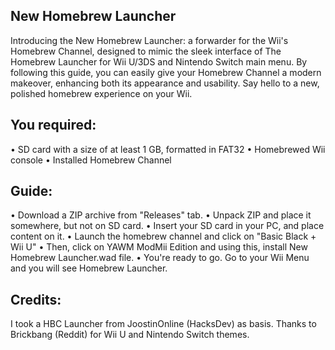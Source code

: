## ****New Homebrew Launcher****
Introducing the New Homebrew Launcher: a forwarder for the Wii's Homebrew Channel, designed to mimic the sleek interface of The Homebrew Launcher for Wii U/3DS and Nintendo Switch main menu. By following this guide, you can easily give your Homebrew Channel a modern makeover, enhancing both its appearance and usability. Say hello to a new, polished homebrew experience on your Wii.

## ****You required:****
• SD card with a size of at least 1 GB, formatted in FAT32
• Homebrewed Wii console
• Installed Homebrew Channel

## ****Guide:****
• Download a ZIP archive from "Releases" tab.
• Unpack ZIP and place it somewhere, but not on SD card.
• Insert your SD card in your PC, and place content on it.
• Launch the homebrew channel and click on "Basic Black + Wii U"
• Then, click on YAWM ModMii Edition and using this, install New Homebrew Launcher.wad file.
• You're ready to go. Go to your Wii Menu and you will see Homebrew Launcher.

## ****Credits:****
I took a HBC Launcher from JoostinOnline (HacksDev) as basis.
Thanks to Brickbang (Reddit) for Wii U and Nintendo Switch themes.

